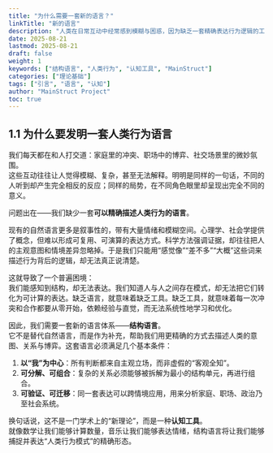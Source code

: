 ```yaml
---
title: "为什么需要一套新的语言？"
linkTitle: "新的语言"
description: "人类在日常互动中经常感到模糊与困惑，因为缺乏一套精确表达行为逻辑的工具。这一节解释了为什么需要发明新的结构语言。"
date: 2025-08-21
lastmod: 2025-08-21
draft: false
weight: 1
keywords: ["结构语言", "人类行为", "认知工具", "MainStruct"]
categories: ["理论基础"]
tags: ["引言", "语言", "认知"]
author: "MainStruct Project"
toc: true
---
```


## 1.1 为什么要发明一套人类行为语言

我们每天都在和人打交道：家庭里的冲突、职场中的博弈、社交场景里的微妙氛围。  
这些互动往往让人觉得模糊、复杂，甚至无法解释。明明是同样的一句话，不同的人听到却产生完全相反的反应；同样的局势，在不同角色眼里却呈现出完全不同的意义。

问题出在——我们缺少一套**可以精确描述人类行为的语言**。

现有的自然语言更多是叙事性的，带有大量情绪和模糊空间。心理学、社会学提供了概念，但难以形成可复用、可演算的表达方式。科学方法强调证据，却往往把人的主观意图和情境差异忽略掉。于是我们只能用“感觉像”“差不多”“大概”这些词来描述行为背后的逻辑，却无法真正说清楚。

这就导致了一个普遍困境：  
我们能感知到结构，却无法表达。我们知道人与人之间存在模式，却无法把它们转化为可计算的表达。缺乏语言，就意味着缺乏工具。缺乏工具，就意味着每一次冲突和合作都要从零开始，依赖经验与直觉，而无法系统性地学习和优化。

因此，我们需要一套新的语言体系——**结构语言**。  
它不是替代自然语言，而是作为补充，帮助我们用更精确的方式去描述人类的意图、关系与博弈。这套语言必须满足几个基本条件：

1. **以“我”为中心**：所有判断都来自主观立场，而非虚假的“客观全知”。  
2. **可分解、可组合**：复杂的关系必须能够被拆解为最小的结构单元，再进行组合。  
3. **可验证、可迁移**：同一套表达可以跨情境应用，用来分析家庭、职场、政治乃至社会系统。

换句话说，这不是一门学术上的“新理论”，而是一种**认知工具**。  
就像数学让我们能够计算数量，音乐让我们能够表达情绪，结构语言将让我们能够捕捉并表达“人类行为模式”的精确形态。
